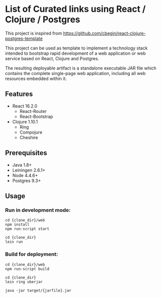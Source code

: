 # List of Curated links using React / Clojure / Postgres

This project is inspired from https://github.com/cbegin/react-clojure-postgres-template

This project can be used as template to implement a technology stack intended to bootstrap rapid
development of a web application or web service based on React, Clojure
and Postgres.

The resulting deployable artifact is a standalone executable JAR file which
contains the complete single-page web application, including all web resources 
embedded within it.

## Features

* React 16.2.0
  * React-Router
  * React-Bootstrap
* Clojure 1.10.1
  * Ring
  * Compojure
  * Cheshire

## Prerequisites

* Java 1.8+
* Leiningen 2.6.1+
* Node 4.4.6+
* Postgres 9.3+

## Usage


### Run in development mode:

```
cd {clone_dir}/web
npm install
npm run-script start

cd {clone_dir}
lein run
```

### Build for deployment:

```
cd {clone_dir}/web
npm run-script build

cd {clone_dir}
lein ring uberjar

java -jar target/{jarfile}.jar
```
